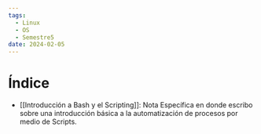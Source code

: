 ```yaml
---
tags:
  - Linux
  - OS
  - Semestre5
date: 2024-02-05
---
```

# Índice

- [[Introducción a Bash y el Scripting]]: Nota Específica en donde escribo sobre una introducción básica a la automatización de procesos por medio de Scripts.